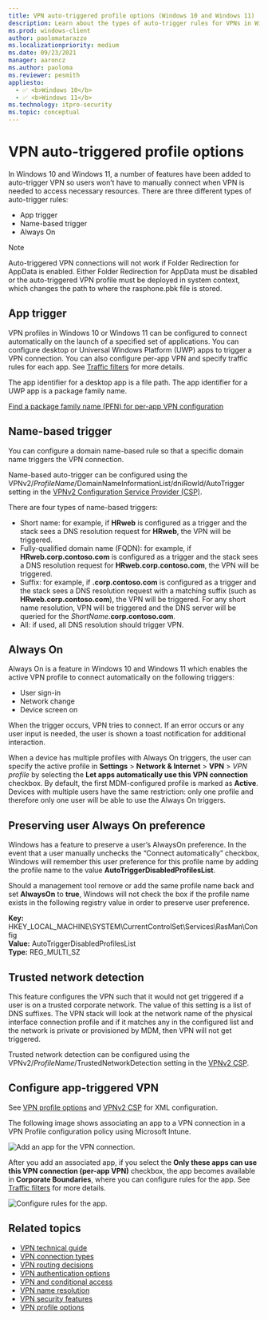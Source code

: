 ```yaml
---
title: VPN auto-triggered profile options (Windows 10 and Windows 11)
description: Learn about the types of auto-trigger rules for VPNs in Windows, which start a VPN when it is needed to access a resource.
ms.prod: windows-client
author: paolomatarazzo
ms.localizationpriority: medium
ms.date: 09/23/2021
manager: aaroncz
ms.author: paoloma
ms.reviewer: pesmith
appliesto: 
  - ✅ <b>Windows 10</b>
  - ✅ <b>Windows 11</b>
ms.technology: itpro-security
ms.topic: conceptual
---
```


# VPN auto-triggered profile options

In Windows 10 and Windows 11, a number of features have been added to auto-trigger VPN so users won’t have to manually connect when VPN is needed to access necessary resources. There are three different types of auto-trigger rules: 

- App trigger
- Name-based trigger
- Always On

> [!NOTE]
> Auto-triggered VPN connections will not work if Folder Redirection for AppData is enabled. Either Folder Redirection for AppData must be disabled or the auto-triggered VPN profile must be deployed in system context, which changes the path to where the rasphone.pbk file is stored.


## App trigger

VPN profiles in Windows 10 or Windows 11 can be configured to connect automatically on the launch of a specified set of applications. You can configure desktop or Universal Windows Platform (UWP) apps to trigger a VPN connection. You can also configure per-app VPN and specify traffic rules for each app. See [Traffic filters](vpn-security-features.md#traffic-filters) for more details.

The app identifier for a desktop app is a file path. The app identifier for a UWP app is a package family name.

[Find a package family name (PFN) for per-app VPN configuration](/mem/configmgr/protect/deploy-use/find-a-pfn-for-per-app-vpn)

## Name-based trigger

You can configure a domain name-based rule so that a specific domain name triggers the VPN connection.
 
Name-based auto-trigger can be configured using the VPNv2/*ProfileName*/DomainNameInformationList/dniRowId/AutoTrigger setting in the [VPNv2 Configuration Service Provider (CSP)](/windows/client-management/mdm/vpnv2-csp).

There are four types of name-based triggers:

- Short name: for example, if **HRweb** is configured as a trigger and the stack sees a DNS resolution request for **HRweb**, the VPN will be triggered.
- Fully-qualified domain name (FQDN): for example, if **HRweb.corp.contoso.com** is configured as a trigger and the stack sees a DNS resolution request for **HRweb.corp.contoso.com**, the VPN will be triggered.
- Suffix: for example, if **.corp.contoso.com** is configured as a trigger and the stack sees a DNS resolution request with a matching suffix (such as **HRweb.corp.contoso.com**), the VPN will be triggered. For any short name resolution, VPN will be triggered and the DNS server will be queried for the *ShortName*.**corp.contoso.com**.
- All: if used, all DNS resolution should trigger VPN.


## Always On

Always On is a feature in Windows 10 and Windows 11 which enables the active VPN profile to connect automatically on the following triggers: 

- User sign-in 
- Network change 
- Device screen on 

When the trigger occurs, VPN tries to connect. If an error occurs or any user input is needed, the user is shown a toast notification for additional interaction.


When a device has multiple profiles with Always On triggers, the user can specify the active profile in **Settings** > **Network & Internet** > **VPN** > *VPN profile* by selecting the **Let apps automatically use this VPN connection** checkbox. By default, the first MDM-configured profile is marked as **Active**. Devices with multiple users have the same restriction: only one profile and therefore only one user will be able to use the Always On triggers.

## Preserving user Always On preference

Windows has a feature to preserve a user’s AlwaysOn preference.  In the event that a user manually unchecks the “Connect automatically” checkbox, Windows will remember this user preference for this profile name by adding the profile name to the value **AutoTriggerDisabledProfilesList**.  

Should a management tool remove or add the same profile name back and set **AlwaysOn** to **true**, Windows will not check the box if the profile name exists in the following registry value in order to preserve user preference.

**Key:** HKEY_LOCAL_MACHINE\SYSTEM\CurrentControlSet\Services\RasMan\Config<br/>
**Value:** AutoTriggerDisabledProfilesList<br/>
**Type:** REG_MULTI_SZ


## Trusted network detection

This feature configures the VPN such that it would not get triggered if a user is on a trusted corporate network. The value of this setting is a list of DNS suffixes. The VPN stack will look at the network name of the physical interface connection profile and if it matches any in the configured list and the network is private or provisioned by MDM, then VPN will not get triggered.

Trusted network detection can be configured using the VPNv2/*ProfileName*/TrustedNetworkDetection setting in the [VPNv2 CSP](/windows/client-management/mdm/vpnv2-csp).


## Configure app-triggered VPN

See [VPN profile options](vpn-profile-options.md) and [VPNv2 CSP](/windows/client-management/mdm/vpnv2-csp) for XML configuration. 

The following image shows associating an app to a VPN connection in a VPN Profile configuration policy using Microsoft Intune.

![Add an app for the VPN connection.](images/vpn-app-trigger.png)

After you add an associated app, if you select the **Only these apps can use this VPN connection (per-app VPN)** checkbox, the app becomes available in **Corporate Boundaries**, where you can configure rules for the app. See [Traffic filters](vpn-security-features.md#traffic-filters) for more details. 

![Configure rules for the app.](images/vpn-app-rules.png)

## Related topics

- [VPN technical guide](vpn-guide.md)
- [VPN connection types](vpn-connection-type.md)
- [VPN routing decisions](vpn-routing.md)
- [VPN authentication options](vpn-authentication.md)
- [VPN and conditional access](vpn-conditional-access.md)
- [VPN name resolution](vpn-name-resolution.md)
- [VPN security features](vpn-security-features.md)
- [VPN profile options](vpn-profile-options.md)
